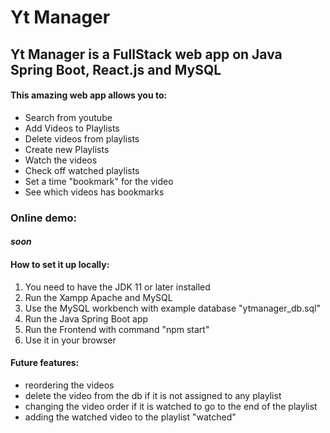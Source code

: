 # Yt Manager

## Yt Manager is a FullStack web app on Java Spring Boot, React.js and MySQL

#### This amazing web app allows you to:
* Search from youtube
* Add Videos to Playlists
* Delete videos from playlists
* Create new Playlists
* Watch the videos
* Check off watched playlists
* Set a time "bookmark" for the video
* See which videos has bookmarks

### Online demo:
#### *soon*

#### How to set it up locally:
1. You need to have the JDK 11 or later installed
2. Run the Xampp Apache and MySQL
3. Use the MySQL workbench with example database "ytmanager_db.sql"
4. Run the Java Spring Boot app
5. Run the Frontend with command "npm start"
6. Use it in your browser

#### Future features:
* reordering the videos
* delete the video from the db if it is not assigned to any playlist
* changing the video order if it is watched to go to the end of the playlist
* adding the watched video to the playlist "watched"
